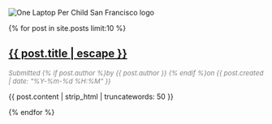 ---
---

<img src="https://www.olpcsf.org/sites/default/files/images/olpcsf_title.png"
alt="One Laptop Per Child San Francisco logo">

{% for post in site.posts limit:10 %}
<h2><a href="{{ post.url | prepend: site.baseurl}}">{{ post.title | escape }}</a></h2>
<p style="font-size: small; font-style: italic; color: grey;">Submitted {% if post.author %}by {{ post.author }} {% endif %}on {{ post.created | date: "%Y-%m-%d %H:%M" }}</p>
<p>{{ post.content | strip_html | truncatewords: 50 }}</p>
{% endfor %}
